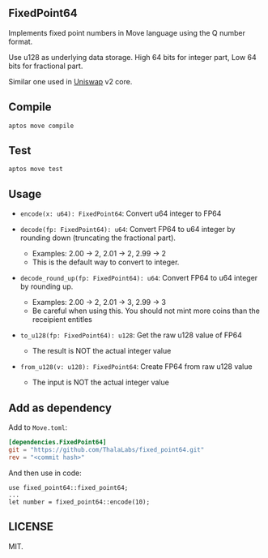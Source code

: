 ## FixedPoint64

Implements fixed point numbers in Move language using the Q number format.

Use u128 as underlying data storage. High 64 bits for integer part, Low 64 bits for fractional part.

Similar one used in [Uniswap](https://github.com/Uniswap/v2-core/blob/master/contracts/libraries/UQ112x112.sol) v2 core.

## Compile

    aptos move compile

## Test

    aptos move test

## Usage

- `encode(x: u64): FixedPoint64`: Convert u64 integer to FP64

- `decode(fp: FixedPoint64): u64`: Convert FP64 to u64 integer by rounding down (truncating the fractional part). 
    - Examples: 2.00 -> 2, 2.01 -> 2, 2.99 -> 2
    - This is the default way to convert to integer.

- `decode_round_up(fp: FixedPoint64): u64`: Convert FP64 to u64 integer by rounding up. 
    - Examples: 2.00 -> 2, 2.01 -> 3, 2.99 -> 3
    - Be careful when using this. You should not mint more coins than the receipient entitles

- `to_u128(fp: FixedPoint64): u128`: Get the raw u128 value of FP64
    - The result is NOT the actual integer value

- `from_u128(v: u128): FixedPoint64`: Create FP64 from raw u128 value
    - The input is NOT the actual integer value


## Add as dependency

Add to `Move.toml`:

```toml
[dependencies.FixedPoint64]
git = "https://github.com/ThalaLabs/fixed_point64.git"
rev = "<commit hash>"
```

And then use in code:

```move
use fixed_point64::fixed_point64;
...
let number = fixed_point64::encode(10);
```

## LICENSE

MIT.
